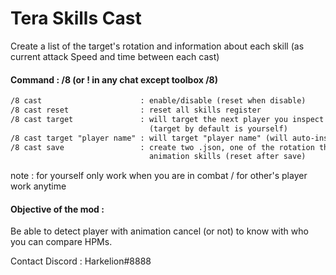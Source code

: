 # Tera Skills Cast

Create a list of the target's rotation and information about each skill (as current attack Speed and time between each cast)

#### Command : /8 (or ! in any chat except toolbox /8)

```txt
/8 cast                      : enable/disable (reset when disable)
/8 cast reset                : reset all skills register
/8 cast target               : will target the next player you inspect to make his skills list
                               (target by default is yourself)
/8 cast target "player name" : will target "player name" (will auto-inspect when possible)
/8 cast save                 : create two .json, one of the rotation the other one of the average
                               animation skills (reset after save)
```

note : for yourself only work when you are in combat / for other's player work anytime

#### Objective of the mod :

Be able to detect player with animation cancel (or not) to know with who you can compare HPMs. 

Contact Discord : Harkelion#8888
